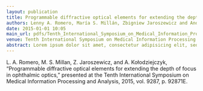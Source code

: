 ```yaml
---
layout: publication
title: Programmable diffractive optical elements for extending the depth of focus in ophthalmic optics
authors: Lenny A. Romero, María S. Millán, Zbigniew Jaroszewicz and Andrzej Kołodziejczyk
date: 2015-01-01 10:05
main_url: pdfs/Tenth_International_Symposium_on_Medical_Information_Processing_and_Analysis_Romero_2015.pdf
venue: Tenth International Symposium on Medical Information Processing and Analysis (SIPAIM)
abstract: Lorem ipsum dolor sit amet, consectetur adipisicing elit, sed do eiusmod tempor incididunt ut labore et dolore magna aliqua. Ut enim ad minim veniam, quis nostrud exercitation ullamco laboris nisi ut aliquip ex ea commodo consequat. Duis aute irure dolor in reprehenderit in voluptate velit esse cillum dolore eu fugiat nulla pariatur. Excepteur sint occaecat cupidatat non proident, sunt in culpa qui officia deserunt mollit anim id est laborum.
---
```


L. A. Romero, M. S. Millan, Z. Jaroszewicz, and A. Kołodziejczyk, “Programmable diffractive optical elements for extending the depth of focus in ophthalmic optics,” presented at the Tenth International Symposium on Medical Information Processing and Analysis, 2015, vol. 9287, p. 92871E. 